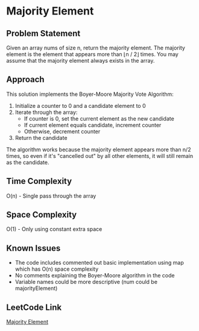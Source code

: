 # Majority Element

## Problem Statement
Given an array nums of size n, return the majority element.
The majority element is the element that appears more than ⌊n / 2⌋ times. You may assume that the majority element always exists in the array.

## Approach
This solution implements the Boyer-Moore Majority Vote Algorithm:
1. Initialize a counter to 0 and a candidate element to 0
2. Iterate through the array:
   - If counter is 0, set the current element as the new candidate
   - If current element equals candidate, increment counter
   - Otherwise, decrement counter
3. Return the candidate

The algorithm works because the majority element appears more than n/2 times, so even if it's "cancelled out" by all other elements, it will still remain as the candidate.

## Time Complexity
O(n) - Single pass through the array

## Space Complexity
O(1) - Only using constant extra space

## Known Issues
- The code includes commented out basic implementation using map which has O(n) space complexity
- No comments explaining the Boyer-Moore algorithm in the code
- Variable names could be more descriptive (num could be majorityElement)

## LeetCode Link
[Majority Element](https://leetcode.com/problems/majority-element/)